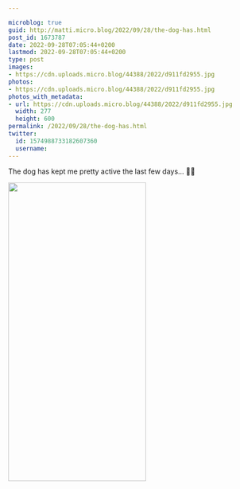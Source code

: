 ```yaml
---

microblog: true
guid: http://matti.micro.blog/2022/09/28/the-dog-has.html
post_id: 1673787
date: 2022-09-28T07:05:44+0200
lastmod: 2022-09-28T07:05:44+0200
type: post
images:
- https://cdn.uploads.micro.blog/44388/2022/d911fd2955.jpg
photos:
- https://cdn.uploads.micro.blog/44388/2022/d911fd2955.jpg
photos_with_metadata:
- url: https://cdn.uploads.micro.blog/44388/2022/d911fd2955.jpg
  width: 277
  height: 600
permalink: /2022/09/28/the-dog-has.html
twitter:
  id: 1574988733182607360
  username:
---
```

The dog has kept me pretty active the last few days… 🐶😅

<img src="/media/uploads/2022/d911fd2955.jpg" width="277" height="600" alt="" />
